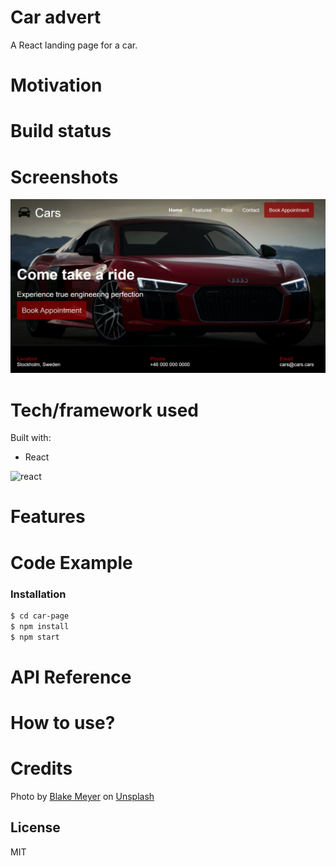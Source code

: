 # Car advert
A React landing page for a car.   

# Motivation
# Build status
# Screenshots

<p align="center">
<img src="./src/assests/img/car.png">
</p>

# Tech/framework used

Built with: 
- React

<img  src="https://img.icons8.com/color/96/000000/react-native.png" alt="react"/>

# Features
# Code Example
### Installation
```sh
$ cd car-page
$ npm install
$ npm start

```
# API Reference
# How to use?
# Credits

<span>Photo by <a href="https://unsplash.com/@artisan_100?utm_source=unsplash&amp;utm_medium=referral&amp;utm_content=creditCopyText">Blake Meyer</a> on <a href="https://unsplash.com/s/photos/audi-r8?utm_source=unsplash&amp;utm_medium=referral&amp;utm_content=creditCopyText">Unsplash</a></span>

License
----

MIT
